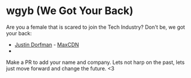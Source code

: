 wgyb (We Got Your Back)
====

Are you a female that is scared to join the Tech Industry? Don't be, we got your back:

* [Justin Dorfman](https://twitter.com/jdorfman) - [MaxCDN](http://www.maxcdn.com)
* 

Make a PR to add your name and company.  Lets not harp on the past, lets just move forward and change the future. <3
